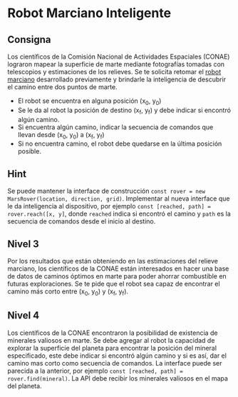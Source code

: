 # Robot Marciano Inteligente

## Consigna

Los científicos de la Comisión Nacional de Actividades Espaciales (CONAE) lograron mapear la superficie de marte mediante fotografías tomadas 
con telescopios y estimaciones de los relieves. Se te solicita retomar el [robot marciano](https://github.com/cdgn-coding/katas/blob/main/Robot%20marciano.md) 
desarrollado previamente y brindarle la inteligencia de descubrir el camino entre dos puntos de marte.

* El robot se encuentra en alguna posición (x<sub>0</sub>, y<sub>0</sub>)
* Se le da al robot la posición de destino (x<sub>f</sub>, y<sub>f</sub>) y debe indicar si encontró algún camino.
* Si encuentra algún camino, indicar la secuencia de comandos que llevan desde (x<sub>0</sub>, y<sub>0</sub>) a (x<sub>f</sub>, y<sub>f</sub>)
* Si no encuentra camino, el robot debe quedarse en la última posición posible.

## Hint

Se puede mantener la interface de construcción `const rover = new MarsRover(location, direction, grid)`. Implementar al nueva interface que le da inteligencia 
al dispositivo, por ejemplo `const [reached, path] = rover.reach([x, y]`, donde `reached` indica si encontró el camino y `path` es la secuencia de comandos
desde el inicio al destino.

## Nivel 3

Por los resultados que están obteniendo en las estimaciones del relieve marciano, los científicos de la CONAE están interesados 
en hacer una base de datos de caminos óptimos en marte para poder ahorrar combustible en futuras exploraciones.
Se te pide que el robot sea capaz de encontrar el camino más corto entre (x<sub>0</sub>, y<sub>0</sub>) y (x<sub>f</sub>, y<sub>f</sub>).

## Nivel 4

Los científicos de la CONAE encontraron la posibilidad de existencia de minerales valiosos en marte. Se debe agregar al robot
la capacidad de explorar la superficie del planeta para encontrar la posición del mineral especificado,
este debe indicar si encontró algún camino y si es así, dar el camino mas corto como secuencia de comandos.
La interface puede ser parecida a la anterior, por ejemplo `const [reached, path] = rover.find(mineral)`.
La API debe recibir los minerales valiosos en el mapa del planeta.
